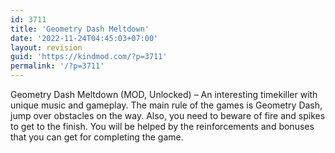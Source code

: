 ```yaml
---
id: 3711
title: 'Geometry Dash Meltdown'
date: '2022-11-24T04:45:03+07:00'
layout: revision
guid: 'https://kindmod.com/?p=3711'
permalink: '/?p=3711'
---
```


Geometry Dash Meltdown (MOD, Unlocked) – An interesting timekiller with unique music and gameplay. The main rule of the games is Geometry Dash, jump over obstacles on the way. Also, you need to beware of fire and spikes to get to the finish. You will be helped by the reinforcements and bonuses that you can get for completing the game.